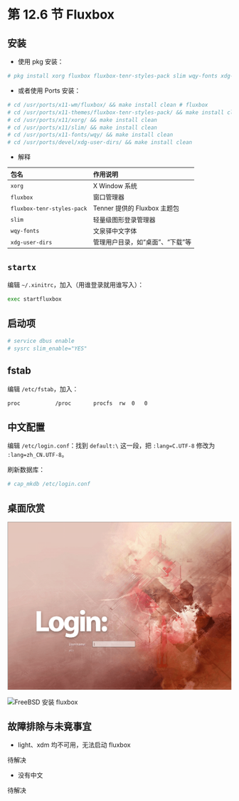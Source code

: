 # 第 12.6 节 Fluxbox

## 安装

- 使用 pkg 安装：

```sh
# pkg install xorg fluxbox fluxbox-tenr-styles-pack slim wqy-fonts xdg-user-dirs
```

- 或者使用 Ports 安装：

```sh
# cd /usr/ports/x11-wm/fluxbox/ && make install clean # fluxbox
# cd /usr/ports/x11-themes/fluxbox-tenr-styles-pack/ && make install clean 
# cd /usr/ports/x11/xorg/ && make install clean 
# cd /usr/ports/x11/slim/ && make install clean 
# cd /usr/ports/x11-fonts/wqy/ && make install clean 
# cd /usr/ports/devel/xdg-user-dirs/ && make install clean 
```

- 解释


| 包名                        | 作用说明                                                                 |
|:-----------------------------|:--------------------------------------------------------------------------|
| `xorg`                      | X Window 系统                                           |
| `fluxbox`                   | 窗口管理器|
| `fluxbox-tenr-styles-pack`  | Tenner 提供的 Fluxbox 主题包 |
| `slim`                      | 轻量级图形登录管理器|
| `wqy-fonts`                 | 文泉驿中文字体                                            |
| `xdg-user-dirs`             | 管理用户目录，如“桌面”、“下载”等                                         |



## `startx`

编辑 `~/.xinitrc`，加入（用谁登录就用谁写入）：

```sh
exec startfluxbox
```

## 启动项

```sh
# service dbus enable
# sysrc slim_enable="YES"
```

## fstab

编辑 `/etc/fstab`，加入：

```sh
proc           /proc       procfs  rw  0   0
```

## 中文配置


编辑 `/etc/login.conf`：找到 `default:\` 这一段，把 `:lang=C.UTF-8` 修改为 `:lang=zh_CN.UTF-8`。

刷新数据库：

```sh
# cap_mkdb /etc/login.conf
```

## 桌面欣赏

![FreeBSD 安装 fluxbox](../.gitbook/assets/fluxbox1.png)

![FreeBSD 安装 fluxbox](../.gitbook/assets/fluxbox2.png)

## 故障排除与未竟事宜

- light、xdm 均不可用，无法启动 fluxbox

待解决

- 没有中文

待解决
